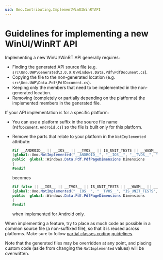 ```yaml
---
uid: Uno.Contributing.ImplementWinUIWinRTAPI
---
```


# Guidelines for implementing a new WinUI/WinRT API

Implementing a new WinUI/WinRT API generally requires:

- Finding the generated API source file (e.g. `src\Uno.UWP\Generated\3.0.0.0\Windows.Data.Pdf\PdfDocument.cs`).
- Copying the file to the non-generated location (e.g. `src\Uno.UWP\Data.Pdf\PdfDocument.cs`).
- Keeping only the members that need to be implemented in the non-generated location.
- Removing (completely or partially depending on the platforms) the implemented members in the generated file.

If your API implementation is for a specific platform:

- You can use a platform suffix in the source file name (`PdfDocument.Android.cs`) so the file is built only for this platform.
- Remove the parts that relate to your platform in the `NotImplemented` attribute:

    ```csharp
    #if __ANDROID__ || __IOS__ || __TVOS__ || IS_UNIT_TESTS || __WASM__ || __SKIA__ || __NETSTD_REFERENCE__ || __MACOS__
    [global::Uno.NotImplemented("__ANDROID__", "__IOS__", "__TVOS__", "IS_UNIT_TESTS", "__WASM__", "__SKIA__", "__NETSTD_REFERENCE__", "__MACOS__")]
    public  global::Windows.Data.Pdf.PdfPageDimensions Dimensions
    {
    #endif
    ```

    becomes

    ```csharp
    #if false || __IOS__ || __TVOS__ || IS_UNIT_TESTS || __WASM__ || __SKIA__ || __NETSTD_REFERENCE__ || __MACOS__
    [global::Uno.NotImplemented("__IOS__", "__TVOS__", "IS_UNIT_TESTS", "__WASM__", "__SKIA__", "__NETSTD_REFERENCE__", "__MACOS__")]
    public  global::Windows.Data.Pdf.PdfPageDimensions Dimensions
    {
    #endif
    ```

    when implemented for Android only.

When implementing a feature, try to place as much code as possible in a common source file (a non-suffixed file), so that it is reused across platforms. Make sure to follow [partial classes coding guidelines](code-style.md).

Note that the generated files may be overridden at any point, and placing custom code (aside from changing the `NotImplemented` values) will be overwritten.
